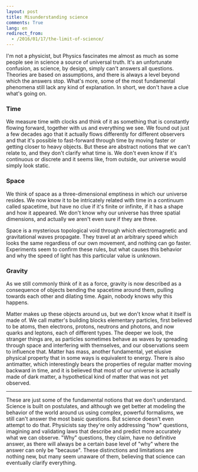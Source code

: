 ```yaml
---
layout: post
title: Misunderstanding science
comments: True
lang: en
redirect_from:
  - /2016/01/17/the-limit-of-science/
---
```


I'm not a physicist, but Physics fascinates me almost as much as some people see in science a source of universal truth. It's an unfortunate confusion, as science, by design, simply can't answers all questions. Theories are based on assumptions, and there is always a level beyond which the answers stop. What's more, some of the most fundamental phenomena still lack any kind of explanation. In short, we don't have a clue what's going on.

<!--more-->

### Time

We measure time with clocks and think of it as something that is constantly flowing forward, together with us and everything we see. We found out just a few decades ago that it actually flows differently for different observers and that it's possible to fast-forward through time by moving faster or getting closer to heavy objects.  But these are abstract notions that we can't relate to, and they don't clarify what time is. We don't even know if it's continuous or discrete and it seems like, from outside, our universe would simply look static.

### Space

We think of space as a three-dimensional emptiness in which our universe resides. We now know it to be intricately related with time in a continuum called spacetime, but have no clue if it's finite or infinite, if it has a shape and how it appeared. We don't know why our universe has three spatial dimensions, and actually we aren't even sure if they are three.

Space is a mysterious topological void through which electromagnetic and gravitational waves propagate. They travel at an arbitrary speed which looks the same regardless of our own movement, and nothing can go faster. Experiments seem to confirm these rules, but what causes this behavior and why the speed of light has this particular value is unknown.  

### Gravity

As we still commonly think of it as a force, gravity is now described as a consequence of objects bending the spacetime around them, pulling towards each other and dilating time. Again, nobody knows why this happens.

Matter makes up these objects around us, but we don't know what it itself is made of. We call matter's building blocks elementary particles, first believed to be atoms, then electrons, protons, neutrons and photons, and now quarks and leptons, each of different types. The deeper we look, the stranger things are, as particles sometimes behave as waves by spreading through space and interfering with themselves, and our observations seem to influence that. Matter has mass, another fundamental, yet elusive physical property that in some ways is equivalent to energy. There is also antimatter, which interestingly bears the properties of regular matter moving backward in time, and it is believed that most of our universe is actually made of dark matter, a hypothetical kind of matter that was not yet observed.

---

These are just some of the fundamental notions that we don't understand. Science is built on postulates, and although we get better at modeling the behavior of the world around us using complex, powerful formalisms, we still can't answer the most basic questions. But science doesn't even attempt to do that. Physicists say they're only addressing "how" questions, imagining and validating laws that describe and predict more accurately what we can observe. "Why" questions, they claim, have no definitive answer, as there will always be a certain base level of "why" where the answer can only be "because". These distinctions and limitations are nothing new, but many seem unaware of them, believing that science can eventually clarify everything.  
